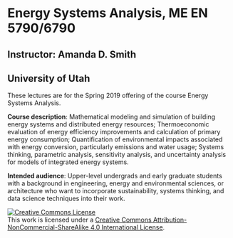 # Energy Systems Analysis, ME EN 5790/6790
## Instructor: Amanda D. Smith
## University of Utah

These lectures are for the Spring 2019 offering of the course Energy Systems Analysis.

**Course description**: Mathematical modeling and simulation of building energy systems and distributed energy resources;  Thermoeconomic evaluation of energy efficiency improvements and calculation  of  primary  energy  consumption;  Quantification  of  environmental  impacts  associated with energy conversion, particularly emissions and water usage; Systems thinking, parametric analysis, sensitivity analysis, and uncertainty analysis for models of integrated energy systems.

**Intended audience**: Upper-level undergrads and early graduate students with a background in engineering, energy and environmental sciences, or architecture who want to incorporate sustainability, systems thinking, and data science techniques into their work.

<a rel="license" href="http://creativecommons.org/licenses/by-nc-sa/4.0/"><img alt="Creative Commons License" style="border-width:0" src="https://i.creativecommons.org/l/by-nc-sa/4.0/88x31.png" /></a><br />This work is licensed under a <a rel="license" href="http://creativecommons.org/licenses/by-nc-sa/4.0/">Creative Commons Attribution-NonCommercial-ShareAlike 4.0 International License</a>.
